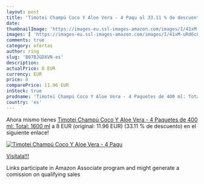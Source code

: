 ```yaml
---
layout: post
title: 'Timotei Champú Coco Y Aloe Vera - 4 Paqu al 33.11 % de descuento'
date: 
thumbnailImage: 'https://images-eu.ssl-images-amazon.com/images/I/41xM-uRd6cL._SL200_.jpg'
images: [ 'https://images-eu.ssl-images-amazon.com/images/I/41xM-uRd6cL._SL200_.jpg' ]
comments: true
category: ofertas
author: ring
slug: 'B07BJGDXVN-es'
description:
actualPrice: 8 EUR
currency: EUR
price: 8
comparePrice: 11.96 EUR
inStock: true
prodname: 'Timotei Champú Coco Y Aloe Vera - 4 Paquetes de 400 ml: Total: 1600 ml'
country: 'es'
---
```


Ahora mismo tienes [Timotei Champú Coco Y Aloe Vera - 4 Paquetes de 400 ml: Total: 1600 ml](https://www.amazon.es/dp/B07BJGDXVN/?tag=tolees-21) a 8 EUR (original: 11.96 EUR) (33.11 %  de descuento) en el siguiente enlace!

[![Timotei Champú Coco Y Aloe Vera - 4 Paqu](https://images-eu.ssl-images-amazon.com/images/I/41xM-uRd6cL._SL200_.jpg)](https://www.amazon.es/dp/B07BJGDXVN/?tag=tolees-21)

[Visítala!!!](https://www.amazon.es/dp/B07BJGDXVN/?tag=tolees-21)

Links participate in Amazon Associate program and might generate a comission on qualifying sales
